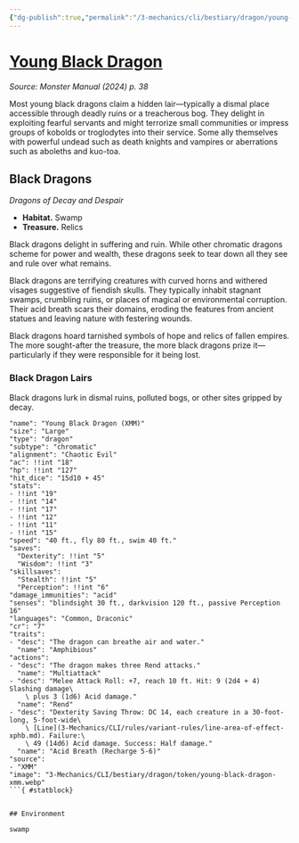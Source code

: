 ```yaml
---
{"dg-publish":true,"permalink":"/3-mechanics/cli/bestiary/dragon/young-black-dragon-xmm/","tags":["ttrpg-cli/compendium/src/5e/xmm","ttrpg-cli/monster/cr/7","ttrpg-cli/monster/environment/swamp","ttrpg-cli/monster/size/large","ttrpg-cli/monster/type/dragon/chromatic"],"noteIcon":""}
---
```


# [Young Black Dragon](3-Mechanics\CLI\bestiary\dragon/young-black-dragon-xmm.md)
*Source: Monster Manual (2024) p. 38*  

Most young black dragons claim a hidden lair—typically a dismal place accessible through deadly ruins or a treacherous bog. They delight in exploiting fearful servants and might terrorize small communities or impress groups of kobolds or troglodytes into their service. Some ally themselves with powerful undead such as death knights and vampires or aberrations such as aboleths and kuo-toa.

## Black Dragons

*Dragons of Decay and Despair*

- **Habitat.** Swamp  
- **Treasure.** Relics  

Black dragons delight in suffering and ruin. While other chromatic dragons scheme for power and wealth, these dragons seek to tear down all they see and rule over what remains.

Black dragons are terrifying creatures with curved horns and withered visages suggestive of fiendish skulls. They typically inhabit stagnant swamps, crumbling ruins, or places of magical or environmental corruption. Their acid breath scars their domains, eroding the features from ancient statues and leaving nature with festering wounds.

Black dragons hoard tarnished symbols of hope and relics of fallen empires. The more sought-after the treasure, the more black dragons prize it—particularly if they were responsible for it being lost.

### Black Dragon Lairs

Black dragons lurk in dismal ruins, polluted bogs, or other sites gripped by decay.

```statblock
"name": "Young Black Dragon (XMM)"
"size": "Large"
"type": "dragon"
"subtype": "chromatic"
"alignment": "Chaotic Evil"
"ac": !!int "18"
"hp": !!int "127"
"hit_dice": "15d10 + 45"
"stats":
- !!int "19"
- !!int "14"
- !!int "17"
- !!int "12"
- !!int "11"
- !!int "15"
"speed": "40 ft., fly 80 ft., swim 40 ft."
"saves":
  "Dexterity": !!int "5"
  "Wisdom": !!int "3"
"skillsaves":
  "Stealth": !!int "5"
  "Perception": !!int "6"
"damage_immunities": "acid"
"senses": "blindsight 30 ft., darkvision 120 ft., passive Perception 16"
"languages": "Common, Draconic"
"cr": "7"
"traits":
- "desc": "The dragon can breathe air and water."
  "name": "Amphibious"
"actions":
- "desc": "The dragon makes three Rend attacks."
  "name": "Multiattack"
- "desc": "Melee Attack Roll: +7, reach 10 ft. Hit: 9 (2d4 + 4) Slashing damage\
    \ plus 3 (1d6) Acid damage."
  "name": "Rend"
- "desc": "Dexterity Saving Throw: DC 14, each creature in a 30-foot-long, 5-foot-wide\
    \ [Line](3-Mechanics/CLI/rules/variant-rules/line-area-of-effect-xphb.md). Failure:\
    \ 49 (14d6) Acid damage. Success: Half damage."
  "name": "Acid Breath (Recharge 5-6)"
"source":
- "XMM"
"image": "3-Mechanics/CLI/bestiary/dragon/token/young-black-dragon-xmm.webp"
```{ #statblock}


## Environment

swamp